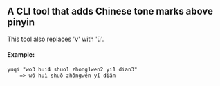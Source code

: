 ## A CLI tool that adds Chinese tone marks above pinyin

This tool also replaces 'v' with 'ü'.

#### Example:
```console
yuqi "wo3 hui4 shuo1 zhong1wen2 yi1 dian3"
    => wǒ huì shuō zhōngwén yī diǎn
```
